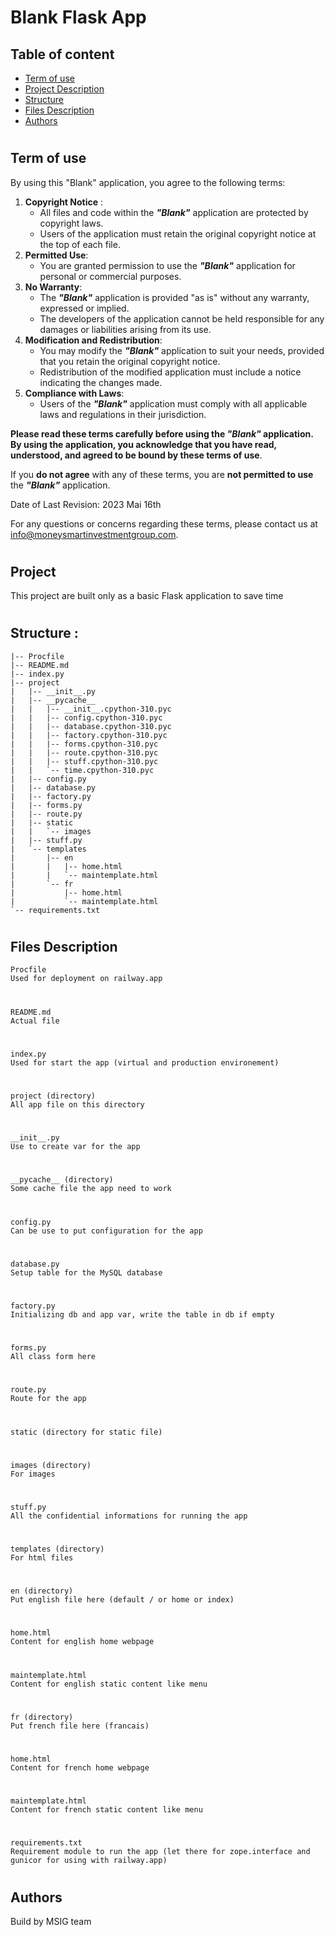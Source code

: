 # Blank Flask App
## Table of content
- [Term of use](#term-of-use)
- [Project Description](#project)
- [Structure](#structure)
- [Files Description](#files-description)
- [Authors](#authors)
#
## Term of use
By using this "Blank" application, you agree to the following terms:

1. __Copyright Notice__ :
    - All files and code within the ___"Blank"___ application are protected by copyright laws.
    - Users of the application must retain the original copyright notice at the top of each file.
2. __Permitted Use__:
    - You are granted permission to use the ___"Blank"___ application for personal or commercial purposes.
3. __No Warranty__:
    - The ___"Blank"___ application is provided "as is" without any warranty, expressed or implied.
    - The developers of the application cannot be held responsible for any damages or liabilities arising from its use.
4. __Modification and Redistribution__:
    - You may modify the ___"Blank"___ application to suit your needs, provided that you retain the original copyright notice.
    - Redistribution of the modified application must include a notice indicating the changes made.
5. __Compliance with Laws__:
    - Users of the ___"Blank"___ application must comply with all applicable laws and regulations in their jurisdiction.

__Please read these terms carefully before using the _"Blank"_ application. By using the application, you acknowledge that you have read, understood, and agreed to be bound by these terms of use__.

If you __do not agree__ with any of these terms, you are __not permitted to use__ the ___"Blank"___ application.

Date of Last Revision: 2023 Mai 16th

For any questions or concerns regarding these terms, please contact us at info@moneysmartinvestmentgroup.com.
#
## Project
This project are built only as a basic Flask application to save time
#
## Structure : 
    

    |-- Procfile
    |-- README.md
    |-- index.py
    |-- project
    |   |-- __init__.py
    |   |-- __pycache__
    |   |   |-- __init__.cpython-310.pyc
    |   |   |-- config.cpython-310.pyc
    |   |   |-- database.cpython-310.pyc
    |   |   |-- factory.cpython-310.pyc
    |   |   |-- forms.cpython-310.pyc
    |   |   |-- route.cpython-310.pyc
    |   |   |-- stuff.cpython-310.pyc
    |   |   `-- time.cpython-310.pyc
    |   |-- config.py
    |   |-- database.py
    |   |-- factory.py
    |   |-- forms.py
    |   |-- route.py
    |   |-- static
    |   |   `-- images
    |   |-- stuff.py
    |   `-- templates
    |       |-- en
    |       |   |-- home.html
    |       |   `-- maintemplate.html
    |       `-- fr
    |           |-- home.html
    |           `-- maintemplate.html
    `-- requirements.txt
#
## Files Description

    Procfile
    Used for deployment on railway.app
#
    README.md
    Actual file
#
    index.py
    Used for start the app (virtual and production environement)
#
    project (directory)
    All app file on this directory
#
    __init__.py
    Use to create var for the app
#
    __pycache__ (directory)
    Some cache file the app need to work
#
    config.py
    Can be use to put configuration for the app
#
    database.py
    Setup table for the MySQL database
#
    factory.py
    Initializing db and app var, write the table in db if empty
#
    forms.py
    All class form here
#
    route.py
    Route for the app
#
    static (directory for static file)
#
    images (directory)
    For images
#
    stuff.py
    All the confidential informations for running the app
#
    templates (directory)
    For html files
#
    en (directory)
    Put english file here (default / or home or index)
#
    home.html
    Content for english home webpage
#
    maintemplate.html
    Content for english static content like menu
#
    fr (directory)
    Put french file here (francais) 
#  
    home.html
    Content for french home webpage
#
    maintemplate.html
    Content for french static content like menu
#
    requirements.txt
    Requirement module to run the app (let there for zope.interface and gunicor for using with railway.app)
#
## Authors
Build by MSIG team 